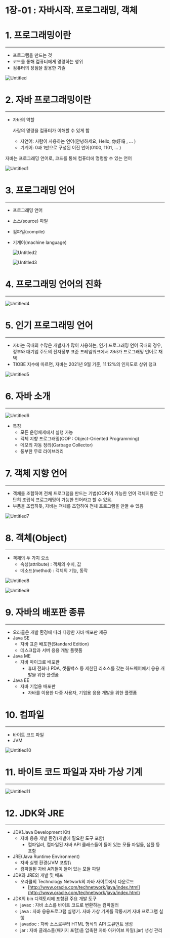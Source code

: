# 1장-01 : 자바시작. 프로그래밍, 객체


# 1. 프로그래밍이란

---

- 프로그램을 만드는 것
- 코드를 통해 컴퓨터에게 명령하는 행위
- 컴퓨터의 장점을 활용한 기술

![Untitled](../images/2023-02-20-Java1_01/Untitled.png)

# 2. 자바 프로그래밍이란

---

- 자바의 역할
    
    사람의 명령을 컴퓨터가 이해할 수 있게 함
    
    - 자연어: 사람이 사용하는 언어(안녕하세요, Hello, 你好吗 , ... )
    - 기계어: 0과 1만으로 구성된 이진 언어(0100, 1101, ... )

자바는 프로그래밍 언어로, 코드를 통해 컴퓨터에 명령할 수 있는 언어

![Untitled1](../images/2023-02-20-Java1_01/Untitled.png)

# 3. 프로그래밍 언어

---

- 프로그래밍 언어
- 소스(source) 파일
- 컴파일(compile)
- 기계어(machine language)
    
    ![Untitled2](../images/2023-02-20-Java1_01/Untitled2.png)
    
    ![Untitled3](../images/2023-02-20-Java1_01/Untitled3.png)
    

# 4. 프로그래밍 언어의 진화

---

![Untitled4](../images/2023-02-20-Java1_01/Untitled4.png)

# 5. 인기 프로그래밍 언어

---

- 자바는 국내외 수많은 개발자가 많이 사용하는, 인기 프로그래밍 언어 국내의 경우, 정부와 대기업 주도의 전자정부 표준 프레임워크에서 자바가 프로그래밍 언어로 채택
- TIOBE 지수에 따르면, 자바는 2021년 9월 기준, 11.12%의 인지도로 상위 랭크

![Untitled5](../images/2023-02-20-Java1_01/Untitled5.png)

# 6. 자바 소개

---

![Untitled6](../images/2023-02-20-Java1_01/Untitled6.png)

- 특징
    - 모든 운영체제에서 실행 가능
    - 객체 지향 프로그래밍(OOP : Object-Oriented Programming)
    - 메모리 자동 정리(Garbage Collector)
    - 풍부한 무료 라이브러리
    

# 7. 객체 지향 언어

---

- 객체를 조합하여 전체 프로그램을 만드는 기법(OOP)이 가능한 언어 객체지향은 간단히 조립식 프로그래밍이 가능한 언어라고 할 수 있음.
- 부품을 조립하듯, 자바는 객체를 조합하여 전체 프로그램을 만들 수 있음

![Untitled7](../images/2023-02-20-Java1_01/Untitled7.png)

# 8. 객체(Object)

---

- 객체의 두 가지 요소
    - 속성(attribute) : 객체의 수치, 값
    - 메소드(method) : 객체의 기능, 동작

![Untitled8](../images/2023-02-20-Java1_01/Untitled8.png)

![Untitled9](../images/2023-02-20-Java1_01/Untitled9.png)

# 9. 자바의 배포판 종류

---

- 오라클은 개발 환경에 따라 다양한 자바 배포판 제공
- Java SE
    - 자바 표준 배포판(Standard Edition)
    - 데스크탑과 서버 응용 개발 플랫폼
- Java ME
    - 자바 마이크로 배포판
        - 휴대 전화나 PDA, 셋톱박스 등 제한된 리소스를 갖는 하드웨어에서 응용 개발을 위한 플랫폼
- Java EE
    - 자바 기업용 배포판
        - 자바를 이용한 다중 사용자, 기업용 응용 개발을 위한 플랫폼

# 10. 컴파일

---

- 바이트 코드 파일
- JVM

![Untitled10](../images/2023-02-20-Java1_01/Untitled10.png)

# 11. 바이트 코드 파일과 자바 가상 기계

---

![Untitled11](../images/2023-02-20-Java1_01/Untitled11.png)

# 12. JDK와 JRE

---

- JDK(Java Development Kit)
    - 자바 응용 개발 환경(개발에 필요한 도구 포함)
        - 컴파일러, 컴파일된 자바 API 클래스들이 들어 있는 모듈 파일들, 샘플 등 포함
- JRE(Java Runtime Environment)
    - 자바 실행 환경(JVM 포함)\
    - 컴파일된 자바 API들이 들어 있는 모듈 파일
- JDK와 JRE의 개발 및 배포
    - 오라클의 Technology Network의 자바 사이트에서 다운로드
        - [http://www.oracle.com/technetwork/java/index.html](http://www.oracle.com/technetwork/java/index.html)
- JDK의 bin 디렉토리에 포함된 주요 개발 도구
    - javac : 자바 소스를 바이트 코드로 변환하는 컴파일러
    - java : 자바 응용프로그램 실행기. 자바 가상 기계를 작동시켜 자바 프로그램 실행
    - javadoc : 자바 소스로부터 HTML 형식의 API 도큐먼트 생성
    - jar : 자바 클래스들(패키지 포함)을 압축한 자바 아카이브 파일(.jar) 생성 관리
